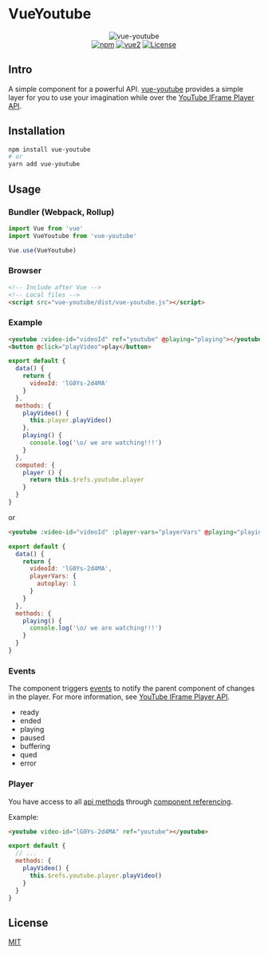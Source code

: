 # VueYoutube

<p align="center">
  <img alt="vue-youtube" src="https://raw.githubusercontent.com/anteriovieira/vue-youtube/master/media/logo.png" /> <br />
  <a href="https://www.npmjs.com/package/vue-youtube"><img src="https://camo.githubusercontent.com/404a8346e5a003dd53c51896015852e3093e10ce/68747470733a2f2f696d672e736869656c64732e696f2f6e706d2f762f7675652d796f75747562652e737667" alt="npm" data-canonical-src="https://img.shields.io/npm/v/vue-youtube.svg" style="max-width:100%;"></a> <a href="https://vuejs.org/"><img src="https://camo.githubusercontent.com/0c34e7fdf42ec7923543c5624d6b818af7377aa2/68747470733a2f2f696d672e736869656c64732e696f2f62616467652f7675652d322e782d627269676874677265656e2e737667" alt="vue2" data-canonical-src="https://img.shields.io/badge/vue-2.x-brightgreen.svg" style="max-width:100%;"></a>
  <a href="https://www.npmjs.com/package/vue-youtube"><img src="https://camo.githubusercontent.com/9a140a4c68e7c178bc660bee7675f4f25ff7ade3/68747470733a2f2f696d672e736869656c64732e696f2f6e706d2f6c2f7675652e737667" alt="License" data-canonical-src="https://img.shields.io/npm/l/vue-youtube.svg" style="max-width:100%;"></a>
</p>

## Intro

A simple component for a powerful API. [vue-youtube](https://www.npmjs.com/package/vue-youtube) provides a simple layer for you to use your imagination while over the [YouTube IFrame Player API](https://developers.google.com/youtube/iframe_api_reference).

## Installation

```bash
npm install vue-youtube
# or
yarn add vue-youtube
```

## Usage

### Bundler (Webpack, Rollup)

```js
import Vue from 'vue'
import VueYoutube from 'vue-youtube'

Vue.use(VueYoutube)
```

### Browser

```html
<!-- Include after Vue -->
<!-- Local files -->
<script src="vue-youtube/dist/vue-youtube.js"></script>
```

### Example


```html
<youtube :video-id="videoId" ref="youtube" @playing="playing"></youtube>
<button @click="playVideo">play</button>
```

```js
export default {
  data() {
    return {
      videoId: 'lG0Ys-2d4MA'
    }
  },
  methods: {
    playVideo() {
      this.player.playVideo()
    },
    playing() {
      console.log('\o/ we are watching!!!')
    }
  },
  computed: {
    player () {
      return this.$refs.youtube.player
    }
  }
}
```
or 

```html
<youtube :video-id="videoId" :player-vars="playerVars" @playing="playing"></youtube>
```

```js
export default {
  data() {
    return {
      videoId: 'lG0Ys-2d4MA',
      playerVars: {
        autoplay: 1
      }
    }
  },
  methods: {
    playing() {
      console.log('\o/ we are watching!!!')
    }
  }
}
```

### Events

The component triggers [events](https://developers.google.com/youtube/iframe_api_reference#Events) to notify the parent component of changes in the player. For more information, see [YouTube IFrame Player API](https://developers.google.com/youtube/iframe_api_reference#Events).

- ready
- ended
- playing
- paused
- buffering
- qued
- error

### Player

You have access to all [api methods](https://developers.google.com/youtube/iframe_api_reference#Functions) through [component referencing](https://vuejs.org/v2/api/#ref).

Example:

```html
<youtube video-id="lG0Ys-2d4MA" ref="youtube"></youtube>
```

```js
export default {
  // ...
  methods: {
    playVideo() {
      this.$refs.youtube.player.playVideo()
    }
  }
}
```

## License

[MIT](http://opensource.org/licenses/MIT)
